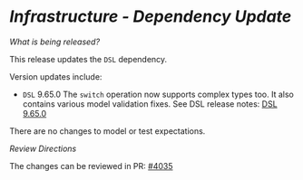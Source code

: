 # _Infrastructure - Dependency Update_

_What is being released?_

This release updates the `DSL` dependency.

Version updates include:
- `DSL` 9.65.0 The `switch` operation now supports complex types too. It also contains various model validation fixes. See DSL release notes: [DSL 9.65.0](https://github.com/finos/rune-dsl/releases/tag/9.65.0)

There are no changes to model or test expectations.

_Review Directions_

The changes can be reviewed in PR: [#4035](https://github.com/finos/common-domain-model/pull/4035)
